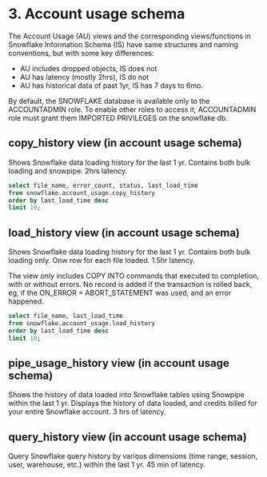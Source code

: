 # 3. Account usage schema
The Account Usage (AU) views and the corresponding views/functions in Snowflake Information Schema (IS) have same structures and naming conventions, but with some key differences:
- AU includes dropped objects, IS does not
- AU has latency (mostly 2hrs), IS do not
- AU has historical data of past 1yr, IS has 7 days to 6mo. 

By default, the SNOWFLAKE database is available only to the ACCOUNTADMIN role. To enable other roles to access it, ACCOUNTADMIN role must grant them IMPORTED PRIVILEGES on the snowflake db. 

## copy_history view (in account usage schema)
Shows Snowflake data loading history for the last 1 yr. Contains both bulk loading and snowpipe. 2hrs latency. 

```sql
select file_name, error_count, status, last_load_time 
from snowflake.account_usage.copy_history
order by last_load_time desc
limit 10;
```

## load_history view (in account usage schema)
Shows Snowflake data loading history for the last 1 yr. Contains both bulk loading only. Onw row for each file loaded. 1.5hr latency. 

The view only includes COPY INTO commands that executed to completion, with or without errors. No record is added if the transaction is rolled back, eg, if the ON_ERROR = ABORT_STATEMENT was used, and an error happened.

```sql
select file_name, last_load_time 
from snowflake.account_usage.load_history
order by last_load_time desc
limit 10;
```

## pipe_usage_history view (in account usage schema)
Shows the history of data loaded into Snowflake tables using Snowpipe within the last 1 yr. Displays the history of data loaded, and credits billed for your entire Snowflake account. 3 hrs of latency. 

## query_history view (in account usage schema)
Query Snowflake query history by various dimensions (time range, session, user, warehouse, etc.) within the last 1 yr. 45 min of latency. 













































